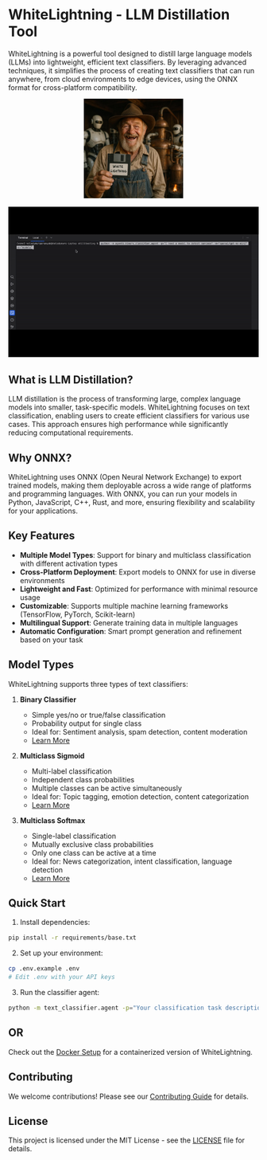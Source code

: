 # WhiteLightning - LLM Distillation Tool

WhiteLightning is a powerful tool designed to distill large language models (LLMs) into lightweight, efficient text classifiers. By leveraging advanced techniques, it simplifies the process of creating text classifiers that can run anywhere, from cloud environments to edge devices, using the ONNX format for cross-platform compatibility.

<p align="center">
   <img src="media/moonshiner_floppy.jpeg" width="200" height="200" alt="Moonshiner">
</p>

<p align="center">
   <img src="media/cli_usage.gif" width="700" alt="CLI Usage">
</p>

## What is LLM Distillation?

LLM distillation is the process of transforming large, complex language models into smaller, task-specific models. WhiteLightning focuses on text classification, enabling users to create efficient classifiers for various use cases. This approach ensures high performance while significantly reducing computational requirements.

## Why ONNX?

WhiteLightning uses ONNX (Open Neural Network Exchange) to export trained models, making them deployable across a wide range of platforms and programming languages. With ONNX, you can run your models in Python, JavaScript, C++, Rust, and more, ensuring flexibility and scalability for your applications.

## Key Features

- **Multiple Model Types**: Support for binary and multiclass classification with different activation types
- **Cross-Platform Deployment**: Export models to ONNX for use in diverse environments
- **Lightweight and Fast**: Optimized for performance with minimal resource usage
- **Customizable**: Supports multiple machine learning frameworks (TensorFlow, PyTorch, Scikit-learn)
- **Multilingual Support**: Generate training data in multiple languages
- **Automatic Configuration**: Smart prompt generation and refinement based on your task

## Model Types

WhiteLightning supports three types of text classifiers:

1. **Binary Classifier**
   - Simple yes/no or true/false classification
   - Probability output for single class
   - Ideal for: Sentiment analysis, spam detection, content moderation
   - [Learn More](docs/classifiers/binary.md)

2. **Multiclass Sigmoid**
   - Multi-label classification
   - Independent class probabilities
   - Multiple classes can be active simultaneously
   - Ideal for: Topic tagging, emotion detection, content categorization
   - [Learn More](docs/classifiers/multiclass.md)

3. **Multiclass Softmax**
   - Single-label classification
   - Mutually exclusive class probabilities
   - Only one class can be active at a time
   - Ideal for: News categorization, intent classification, language detection
   - [Learn More](docs/classifiers/multiclass.md)

## Quick Start

1. Install dependencies:
```bash
pip install -r requirements/base.txt
```

2. Set up your environment:
```bash
cp .env.example .env
# Edit .env with your API keys
```

3. Run the classifier agent:
```bash
python -m text_classifier.agent -p="Your classification task description"
```

## OR

Check out the [Docker Setup](docs/docker/README.md) for a containerized version of WhiteLightning.

## Contributing

We welcome contributions! Please see our [Contributing Guide](docs/CONTRIBUTING.md) for details.

## License

This project is licensed under the MIT License - see the [LICENSE](LICENSE) file for details.

